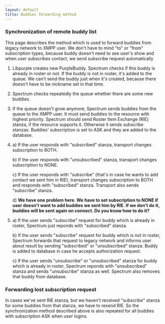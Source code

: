 ```yaml
---
layout: default
title: Buddies forwarding method
---
```


### Synchronization of remote buddy list

This page describes the method which is used to forward buddies from legacy network to XMPP user. We don't have to mind "to" or "from"
subscription types, because buddy doesn't need to see user's show and when user subscribes contact, we send subscribe request automatically

1. Libpurple creates new PurpleBuddy. Spectrum checks if this buddy is already in roster or not. If the buddy is not in roster, 
it's added to the queue. We can't send the buddy just when it's created, because there doesn't have to be nickname set in that time.

2. Spectrum checks repeatedly the queue whether there are some new buddies.

3. If the queue doesn't grow anymore, Spectrum sends buddies from the queue to the XMPP user. It must send buddies to the resource with highest 
priority. Spectrum should send Roster Item Exchange (RIE) stanza, if the resource supports it. Otherwise it sends subscribe stanzas.
Buddies' subscription is set to ASK and they are added to the database.

4. a) If the user responds with "subscribed" stanza, transport changes subscription to BOTH.

   b) If the user responds with "unsubscribed" stanza, transport changes subscription to NONE.
   
   c) If the user responds with "subscribe" (that's in case he wants to add contact we sent him in RIE), transport changes 
   subscription to BOTH and responds with "subscribed" stanza. Transport also sends "subscribe" stanza.

   d) **We have one problem here. We have to set subscription to NONE if user doesn't want to add buddies we sent him by RIE. 
   If we don't do it, buddies will be sent again on connect. Do you know how to do it?**

5. a) If the user sends "subscribe" request for buddy which is already in roster, Spectrum just reponds with "subscribed" stanza.

   b) If the user sends "subscribe" request for buddy which is not in roster, Spectrum forwards that request to legacy network and
   informs user about result by sending "subscribed" or "unsubscribed" stanza. Buddy is added to database in case he accepts authorization
   request.

   c) If the user sends "unsubscribe" or "unsubscribed" stanza for buddy which is already in roster, Spectrum reponds with "unsubscribed" stanza and
   sends "unsubscribe" stanza as well. Spectrum also removes that buddy from database.

### Forwarding lost subscription request 

In cases we've sent RIE stanza, but we haven't received "subscribe" stanza for some buddies from that stanza, we have to resend RIE. 
So the synchronization method described above is also repeated for all buddies with subscription ASK when user logins.